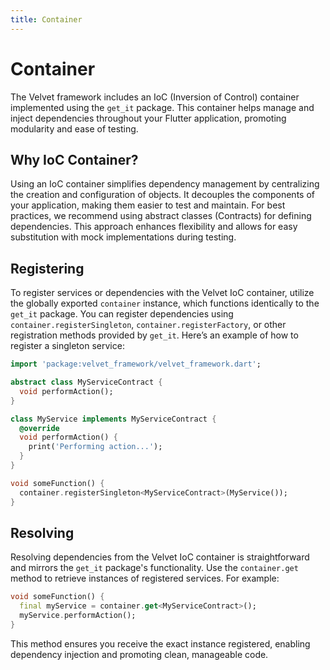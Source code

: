 ```yaml
---
title: Container
---
```


# Container

The Velvet framework includes an IoC (Inversion of Control) container implemented using the `get_it` package. This container helps manage and inject dependencies throughout your Flutter application, promoting modularity and ease of testing.

## Why IoC Container?

Using an IoC container simplifies dependency management by centralizing the creation and configuration of objects. It decouples the components of your application, making them easier to test and maintain. For best practices, we recommend using abstract classes (Contracts) for defining dependencies. This approach enhances flexibility and allows for easy substitution with mock implementations during testing.

## Registering

To register services or dependencies with the Velvet IoC container, utilize the globally exported `container` instance, which functions identically to the `get_it` package. You can register dependencies using `container.registerSingleton`, `container.registerFactory`, or other registration methods provided by `get_it`. Here’s an example of how to register a singleton service:

```dart
import 'package:velvet_framework/velvet_framework.dart';

abstract class MyServiceContract {
  void performAction();
}

class MyService implements MyServiceContract {
  @override
  void performAction() {
    print('Performing action...');
  }
}

void someFunction() {
  container.registerSingleton<MyServiceContract>(MyService());
}
```

## Resolving

Resolving dependencies from the Velvet IoC container is straightforward and mirrors the `get_it` package's functionality. Use the `container.get` method to retrieve instances of registered services. For example:

```dart
void someFunction() {
  final myService = container.get<MyServiceContract>();
  myService.performAction();
}
```

This method ensures you receive the exact instance registered, enabling dependency injection and promoting clean, manageable code.